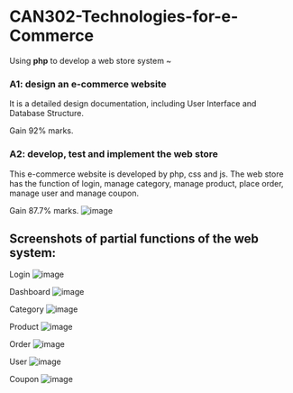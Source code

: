 # CAN302-Technologies-for-e-Commerce

Using **php** to develop a web store system ~

### A1: design an e-commerce website

It is a detailed design documentation, including User Interface and Database Structure.

Gain 92% marks.

### A2: develop, test and implement the web store

This e-commerce website is developed by php, css and js. The web store has the function of login, manage category, manage product, place order, manage user and manage coupon.

Gain 87.7% marks.
![image](https://github.com/ChuanxinZhai/CAN302-Technologies-for-e-Commerce/assets/94314784/719890f3-aad8-4349-b99a-fbf073270cb4)


## Screenshots of partial functions of the web system:

Login
![image](https://github.com/user-attachments/assets/8cf640cc-2527-4e0b-bf81-4190ff12bbac)

Dashboard
![image](https://github.com/user-attachments/assets/e23fdd54-095c-4bc5-b819-892acbfb6b4b)

Category
![image](https://github.com/user-attachments/assets/c63d3f2f-8a7d-42ef-b654-1ee0c0f05217)

Product
![image](https://github.com/user-attachments/assets/8100e841-6d0d-4e98-b795-3ccfaacc3d0d)


Order
![image](https://github.com/user-attachments/assets/9d03f855-a819-4ad8-a58e-aaf90733586d)

User
![image](https://github.com/user-attachments/assets/a55612fd-98d4-4c7b-b237-6fe5f5f39699)


Coupon
![image](https://github.com/user-attachments/assets/878c548a-45c4-4314-a941-70424aee7578)

